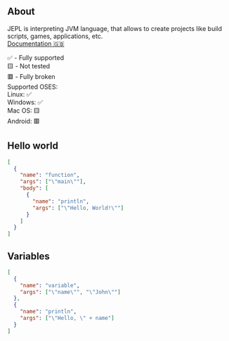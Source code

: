 ## About
JEPL is interpreting JVM language, that allows to create projects like build scripts, games, applications, etc. <br>
<a href="https://github.com/Monsler/JEPL/blob/main/docs/docs-en.md">Documentation 🇬🇧</a>
<br>

✅ - Fully supported <br>
🟨 - Not tested <br>
🟥 - Fully broken<br>
Supported OSES:<br>
Linux: ✅ <br>
Windows: ✅ <br>
Mac OS: 🟨 <br>
Android: 🟥 

## Hello world
```json
[
  {
    "name": "function",
    "args": ["\"main\""],
    "body": [
      {
        "name": "println",
        "args": ["\"Hello, World!\""]
      }
    ]
  }
]
```

## Variables
```json
[
  {
    "name": "variable",
    "args": ["\"name\"", "\"John\""]
  },
  {
    "name": "println",
    "args": ["\"Hello, \" + name"]
  }
]
```
